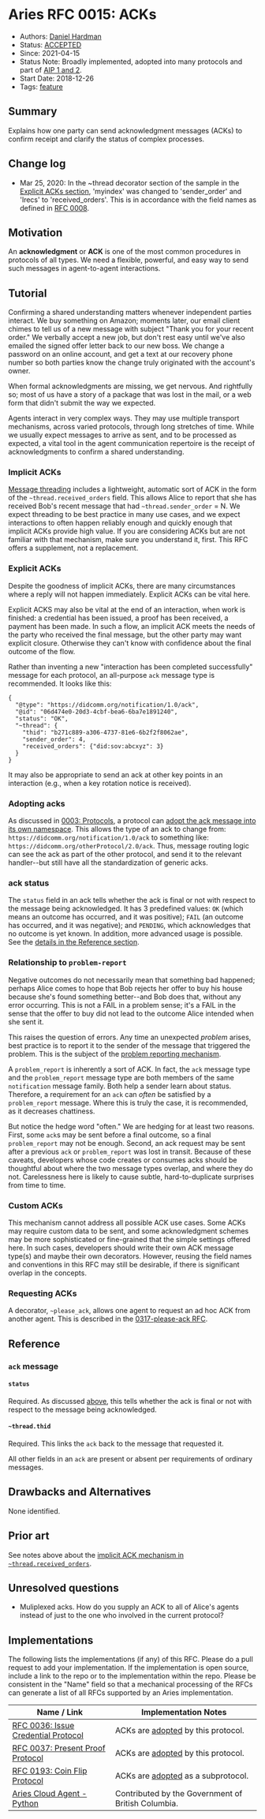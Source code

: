 # Aries RFC 0015: ACKs

- Authors: [Daniel Hardman](daniel.hardman@gmail.com)
- Status: [ACCEPTED](/README.md#accepted)
- Since: 2021-04-15
- Status Note: Broadly implemented, adopted into many protocols and part of [AIP 1 and 2](../../concepts/0302-aries-interop-profile/README.md).
- Start Date: 2018-12-26
- Tags: [feature](/tags.md#feature)

## Summary

Explains how one party can send acknowledgment
messages (ACKs) to confirm receipt and clarify the status of complex processes.

## Change log

- Mar 25, 2020: In the ~thread decorator section of the sample in the [Explicit ACKs section](#explicit-acks), 'myindex' was changed to 'sender_order' and 'lrecs' to 'received_orders'. This is in accordance with the field names as defined in [RFC 0008](https://github.com/hyperledger/aries-rfcs/tree/64e5e55c123b2efaf38f4b0911a71a1c40a7f29d/concepts/0008-message-id-and-threading#threaded-messages).

## Motivation

An __acknowledgment__ or __ACK__ is one of the most common procedures in protocols
of all types. We need a flexible, powerful, and easy way to send such
messages in agent-to-agent interactions.

## Tutorial

Confirming a shared understanding matters whenever independent parties interact.
We buy something on Amazon; moments later, our email client chimes to tell us of
a new message with subject "Thank you for your recent order." We verbally accept
a new job, but don't rest easy until we've also emailed the signed offer letter
back to our new boss. We change a password on an online account, and get a text
at our recovery phone number so both parties know the change truly originated
with the account's owner.

When formal acknowledgments are missing, we get nervous. And rightfully so; most
of us have a story of a package that was lost in the mail, or a web form
that didn't submit the way we expected.

Agents interact in very complex ways. They may use multiple transport mechanisms,
across varied protocols, through long stretches of time. While we usually expect
messages to arrive as sent, and to be processed as expected, a vital tool in the
agent communication repertoire is the receipt of acknowledgments to confirm a
shared understanding.

### Implicit ACKs

[Message threading](../../concepts/0008-message-id-and-threading/README.md) includes
a lightweight, automatic sort of ACK in the form of the `~thread.received_orders` field.
This allows Alice to report that she has received Bob's recent message that had
`~thread.sender_order` = N. We expect threading to be best practice in many use cases,
and we expect interactions to often happen reliably enough and quickly enough that
implicit ACKs provide high value. If you are considering ACKs but are not familiar
with that mechanism, make sure you understand it, first. This RFC offers a
supplement, not a replacement.

### Explicit ACKs

Despite the goodness of implicit ACKs, there are many circumstances where a
reply will not happen immediately. Explicit ACKs can be vital here.

Explicit ACKS may also be vital at the end of an interaction, when work is finished:
a credential has been issued, a proof has
been received, a payment has been made. In such a flow, an implicit ACK meets the
needs of the party who received the final message, but the other party may want
explicit closure. Otherwise they can't know with confidence about the final
outcome of the flow.

Rather than inventing a new "interaction has been completed successfully" message
for each protocol, an all-purpose `ack` message type is recommended. It looks like
this:

``` jsonc
{
  "@type": "https://didcomm.org/notification/1.0/ack",
  "@id": "06d474e0-20d3-4cbf-bea6-6ba7e1891240",
  "status": "OK",
  "~thread": {
    "thid": "b271c889-a306-4737-81e6-6b2f2f8062ae",
    "sender_order": 4,
    "received_orders": {"did:sov:abcxyz": 3}
  }
}
```

It may also be appropriate to send an ack at other key points in an interaction
(e.g., when a key rotation notice is received).

### Adopting acks

As discussed in [0003: Protocols](../../concepts/0003-protocols/README.md), a protocol can [adopt the ack message into
its own namespace](../../0000-template-protocol.md#adopted-messages).
This allows the type of an ack to change from:
    `https://didcomm.org/notification/1.0/ack`
to something like:
    `https://didcomm.org/otherProtocol/2.0/ack`.
Thus, message routing
logic can see the ack as part of the other protocol, and send it to the relevant
handler--but still have all the standardization of generic acks.

### ack status

The `status` field in an ack tells whether the ack is final or not with respect to
the message being acknowledged. It has 3 predefined values: `OK` (which means an
outcome has occurred, and it was positive); `FAIL` (an outcome has occurred, and
it was negative); and `PENDING`, which acknowledges that no outcome is yet known.
In addition, more advanced usage is possible. See the [details in the Reference
section](#reference).

### Relationship to `problem-report`

Negative outcomes do not necessarily mean that something bad happened; perhaps
Alice comes to hope that Bob rejects her offer to buy his house because she's
found something better--and Bob does that, without any error occurring. This
is not a FAIL in a problem sense; it's a FAIL in the sense that the offer to
buy did not lead to the outcome Alice intended when she sent it.

This raises the question of errors. Any time an unexpected *problem*
arises, best practice is to report it to the sender of the message that
triggered the problem. This is the subject of the [problem reporting mechanism](../0035-report-problem/README.md).

A `problem_report` is inherently a sort of ACK. In fact, the `ack` message type
and the `problem_report` message type are both members of the same `notification`
message family. Both help a sender learn about status. Therefore, a
requirement for an `ack` can *often* be satisfied by a `problem_report` message.
Where this is truly the case, it is recommended, as it decreases chattiness.

But notice the hedge word "often." We are hedging for at least two reasons.
First, some `ack`s may be sent before a final outcome, so a final `problem_report`
may not be enough. Second, an ack request may be sent after a previous
`ack` or `problem_report` was lost in transit. Because of these caveats, developers
whose code creates or consumes acks should be thoughtful about where the two message
types overlap, and where they do not. Carelessness here is likely to cause subtle,
hard-to-duplicate surprises from time to time.

### Custom ACKs

This mechanism cannot address all possible ACK use cases. Some ACKs may
require custom data to be sent, and some acknowledgment schemes may be more
sophisticated or fine-grained that the simple settings offered here.
In such cases, developers should write their own ACK message type(s) and
maybe their own decorators. However, reusing the field names and conventions
in this RFC may still be desirable, if there is significant overlap in the
concepts.

### Requesting ACKs

A decorator, `~please_ack`, allows one agent to request an ad hoc ACK from
another agent. This is described in the [0317-please-ack RFC](../0317-please-ack/README.md).

## Reference

### `ack` message

#### __`status`__

Required. As discussed [above](#ack-status), this tells whether the ack is final
or not with respect to the message being acknowledged.

#### __`~thread.thid`__

Required. This links the `ack` back to the message that requested it.

All other fields in an `ack` are present or absent per requirements of ordinary
messages.

## Drawbacks and Alternatives

None identified.

## Prior art

See notes above about the [implicit ACK mechanism in `~thread.received_orders`](#implicit-acks).

## Unresolved questions

- Muliplexed acks. How do you supply an ACK to all of Alice's agents instead of just to the one who involved in the current protocol?

## Implementations

The following lists the implementations (if any) of this RFC. Please do a pull request to add your implementation. If the implementation is open source, include a link to the repo or to the implementation within the repo. Please be consistent in the "Name" field so that a mechanical processing of the RFCs can generate a list of all RFCs supported by an Aries implementation.

Name / Link | Implementation Notes
--- | ---
[RFC 0036: Issue Credential Protocol](../0036-issue-credential/README.md) | ACKs are [adopted](../../0000-template-protocol.md#adopted-messages) by this protocol.
[RFC 0037: Present Proof Protocol](../0037-present-proof/README.md) | ACKs are [adopted](../../0000-template-protocol.md#adopted-messages) by this protocol.
[RFC 0193: Coin Flip Protocol](../0193-coin-flip/README.md) | ACKs are [adopted](../../0000-template-protocol.md#adopted-messages) as a subprotocol.
[Aries Cloud Agent - Python](https://github.com/hyperledger/aries-cloudagent-python) | Contributed by the Government of British Columbia.
